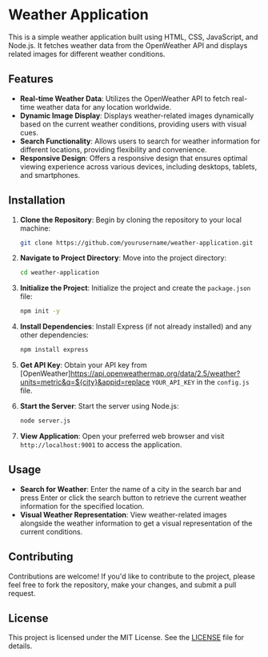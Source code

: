 # Weather Application

This is a simple weather application built using HTML, CSS, JavaScript, and Node.js. It fetches weather data from the OpenWeather API and displays related images for different weather conditions.

## Features

- **Real-time Weather Data**: Utilizes the OpenWeather API to fetch real-time weather data for any location worldwide.
- **Dynamic Image Display**: Displays weather-related images dynamically based on the current weather conditions, providing users with visual cues.
- **Search Functionality**: Allows users to search for weather information for different locations, providing flexibility and convenience.
- **Responsive Design**: Offers a responsive design that ensures optimal viewing experience across various devices, including desktops, tablets, and smartphones.

## Installation

1. **Clone the Repository**: Begin by cloning the repository to your local machine:

    ```bash
    git clone https://github.com/yourusername/weather-application.git
    ```

2. **Navigate to Project Directory**: Move into the project directory:

    ```bash
    cd weather-application
    ```

3. **Initialize the Project**: Initialize the project and create the `package.json` file:

    ```bash
    npm init -y
    ```

4. **Install Dependencies**: Install Express (if not already installed) and any other dependencies:

    ```bash
    npm install express
    ```

5. **Get API Key**: Obtain your API key from [OpenWeather]https://api.openweathermap.org/data/2.5/weather?units=metric&q=${city}&appid=replace `YOUR_API_KEY` in the `config.js` file.

6. **Start the Server**: Start the server using Node.js:

    ```bash
    node server.js
    ```

7. **View Application**: Open your preferred web browser and visit `http://localhost:9001` to access the application.

## Usage

- **Search for Weather**: Enter the name of a city in the search bar and press Enter or click the search button to retrieve the current weather information for the specified location.
- **Visual Weather Representation**: View weather-related images alongside the weather information to get a visual representation of the current conditions.

## Contributing

Contributions are welcome! If you'd like to contribute to the project, please feel free to fork the repository, make your changes, and submit a pull request.

## License

This project is licensed under the MIT License. See the [LICENSE](LICENSE) file for details.
